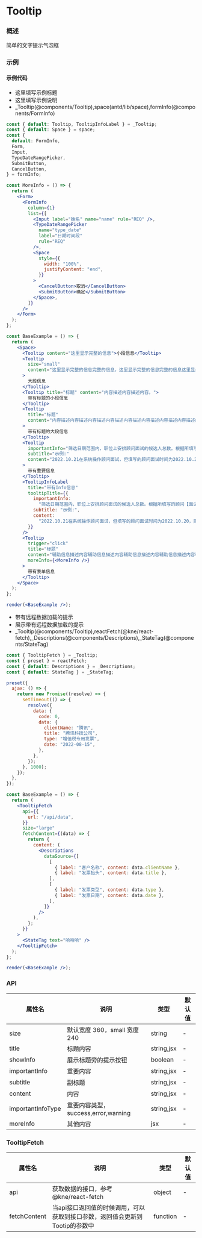 
# Tooltip


### 概述

简单的文字提示气泡框


### 示例

#### 示例代码

- 这里填写示例标题
- 这里填写示例说明
- _Tooltip(@components/Tooltip),space(antd/lib/space),formInfo(@components/FormInfo)

```jsx
const { default: Tooltip, TooltipInfoLabel } = _Tooltip;
const { default: Space } = space;
const {
  default: FormInfo,
  Form,
  Input,
  TypeDateRangePicker,
  SubmitButton,
  CancelButton,
} = formInfo;

const MoreInfo = () => {
  return (
    <Form>
      <FormInfo
        column={1}
        list={[
          <Input label="姓名" name="name" rule="REQ" />,
          <TypeDateRangePicker
            name="type_date"
            label="日期时间段"
            rule="REQ"
          />,
          <Space
            style={{
              width: "100%",
              justifyContent: "end",
            }}
          >
            <CancelButton>取消</CancelButton>
            <SubmitButton>确定</SubmitButton>
          </Space>,
        ]}
      />
    </Form>
  );
};

const BaseExample = () => {
  return (
    <Space>
      <Tooltip content="这里显示完整的信息">小段信息</Tooltip>
      <Tooltip
        size="small"
        content="这里显示完整的信息完整的信息，这里显示完整的信息完整的信息这里显示完整的信息完整的信息这里显示完整的信息完整的信息，这里显示完整的信息。"
      >
        大段信息
      </Tooltip>
      <Tooltip title="标题" content="内容描述内容描述内容。">
        带有标题的小段信息
      </Tooltip>
      <Tooltip
        title="标题"
        content="内容描述内容描述内容描述内容描述内容描述内容描述内容描述内容描述内容描述内容描述内容描述"
      >
        带有标题的大段信息
      </Tooltip>
      <Tooltip
        importantInfo="筛选日期范围内，职位上安排顾问面试的候选人总数。根据所填写的顾问【面试面试】时间来进行统计，而非在系统的操作时间。"
        subtitle="示例:"
        content="2022.10.21在系统操作顾问面试，但填写的顾问面试时间为2022.10.20，则数据会统计在2022.10.20，而非2022.10.21 。"
      >
        带有重要信息
      </Tooltip>
      <TooltipInfoLabel
        title="带有Info信息"
        tooltipTitle={{
          importantInfo:
            "筛选日期范围内，职位上安排顾问面试的候选人总数。根据所填写的顾问【面试面试】时间来进行统计，而非在系统的操作时间。",
          subtitle: "示例:",
          content:
            "2022.10.21在系统操作顾问面试，但填写的顾问面试时间为2022.10.20，则数据会统计在2022.10.20，而非2022.10.21 。",
        }}
      />
      <Tooltip
        trigger="click"
        title="标题"
        content="辅助信息描述内容辅助信息描述内容辅助信息描述内容辅助信息描述内容辅助信息描述内容"
        moreInfo={<MoreInfo />}
      >
        带有表单信息
      </Tooltip>
    </Space>
  );
};

render(<BaseExample />);

```

- 带有远程数据加载的提示
- 展示带有远程数据加载的提示
- _Tooltip(@components/Tooltip),reactFetch(@kne/react-fetch),_Descriptions(@components/Descriptions),_StateTag(@components/StateTag)

```jsx
const { TooltipFetch } = _Tooltip;
const { preset } = reactFetch;
const { default: Descriptions } = _Descriptions;
const { default: StateTag } = _StateTag;

preset({
  ajax: () => {
    return new Promise((resolve) => {
      setTimeout(() => {
        resolve({
          data: {
            code: 0,
            data: {
              clientName: "腾讯",
              title: "腾讯科技公司",
              type: "增值税专用发票",
              date: "2022-08-15",
            },
          },
        });
      }, 1000);
    });
  },
});

const BaseExample = () => {
  return (
    <TooltipFetch
      api={{
        url: "/api/data",
      }}
      size="large"
      fetchContent={(data) => {
        return {
          content: (
            <Descriptions
              dataSource={[
                [
                  { label: "客户名称", content: data.clientName },
                  { label: "发票抬头", content: data.title },
                ],
                [
                  { label: "发票类型", content: data.type },
                  { label: "发票日期", content: data.date },
                ],
              ]}
            />
          ),
        };
      }}
    >
      <StateTag text="哈哈哈" />
    </TooltipFetch>
  );
};

render(<BaseExample />);

```


### API

| 属性名               | 说明                           | 类型         | 默认值 |
|-------------------|------------------------------|------------|-----|
| size              | 默认宽度 360，small 宽度 240        | string     | -   |
| title             | 标题内容                         | string,jsx | -   |
| showInfo          | 展示标题旁的提示按钮                   | boolean    | -   |
| importantInfo     | 重要内容                         | string,jsx | -   |
| subtitle          | 副标题                          | string,jsx | -   |
| content           | 内容                           | string,jsx | -   |
| importantInfoType | 重要内容类型，success,error,warning | string,jsx | -   |
| moreInfo          | 其他内容                         | jsx        | -   |

### TooltipFetch

| 属性名          | 说明                                         | 类型       | 默认值 |
|--------------|--------------------------------------------|----------|-----|
| api          | 获取数据的接口，参考@kne/react-fetch                 | object   | -   |
| fetchContent | 当api接口返回值的时候调用，可以获取到接口参数，返回值会更新到Tootip的参数中 | function | -   |
